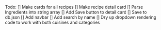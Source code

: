Todo:
    [] Make cards for all recipes
    [] Make recipe detail card
    [] Parse Ingredients into string array
    [] Add Save button to detail card
    [] Save to db.json
    [] Add navbar
    [] Add search by name
    [] Dry up dropdown rendering code to work with both cuisines and categories
